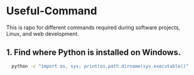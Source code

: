# Useful-Command
This is rapo for different commands required during software projects, Linux, and web development.

## 1. Find where Python is installed on Windows.
```bash
  python -c "import os, sys; print(os.path.dirname(sys.executable))"
  ```
